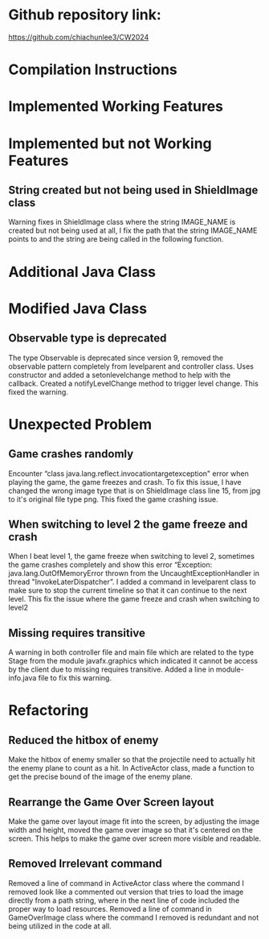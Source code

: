 # Github repository link:
https://github.com/chiachunlee3/CW2024

# Compilation Instructions

# Implemented Working Features

# Implemented but not Working Features
## String created but not being used in ShieldImage class
Warning fixes in ShieldImage class where the string IMAGE_NAME is created but not being used at all, I fix the path that the string IMAGE_NAME points to and the string are being called in the following function.


# Additional Java Class

# Modified Java Class
## Observable type is deprecated
The type Observable is deprecated since version 9, removed the observable pattern completely from levelparent and controller class. Uses constructor and added a setonlevelchange method to help with the callback. Created a notifyLevelChange method to trigger level change. This fixed the warning.


# Unexpected Problem
## Game crashes randomly
Encounter “class java.lang.reflect.invocationtargetexception" error when playing the game, the game freezes and crash. To fix this issue, I have changed the wrong image type that is on ShieldImage class line 15, from jpg to it's original file type png. This fixed the game crashing issue.

## When switching to level 2 the game freeze and crash
When I beat level 1, the game freeze when switching to level 2, sometimes the game crashes completely and show this error “Exception: java.lang.OutOfMemoryError thrown from the UncaughtExceptionHandler in thread "InvokeLaterDispatcher”. I added a command in levelparent class to make sure to stop the current timeline so that it can continue to the next level. This fix the issue where the game freeze and crash when switching to level2

## Missing requires transitive
A warning in both controller file and main file which are related to the type Stage from the module javafx.graphics which indicated it cannot be access by the client due to missing requires transitive. Added a line in module-info.java file to fix this warning.

# Refactoring
## Reduced the hitbox of enemy
Make the hitbox of enemy smaller so that the projectile need to actually hit the enemy plane to count as a hit. In ActiveActor class, made a function to get the precise bound of the image of the enemy plane.

## Rearrange the Game Over Screen layout
Make the game over layout image fit into the screen, by adjusting the image width and height, moved the game over image so that it's centered on the screen. This helps to make the game over screen more visible and readable.

## Removed Irrelevant command
Removed a line of command in ActiveActor class where the command I removed look like a commented out version that tries to load the image directly from a path string, where in the next line of code included the proper way to load resources. Removed a line of command in GameOverImage class where the command I removed is redundant and not being utilized in the code at all. 